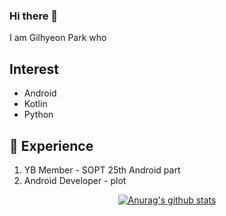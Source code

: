 ### Hi there 👋

I am Gilhyeon Park who 

## Interest
* Android
* Kotlin
* Python

## 🌠 Experience
1. YB Member - SOPT 25th Android part
2. Android Developer - plot

<div align=center>
  
  
[![Anurag's github stats](https://github-readme-stats.vercel.app/api?username=ureChanger&show_icons=true&theme=vue-dark&count_private=true)](https://github.com/anuraghazra/github-readme-stats)


</div>
